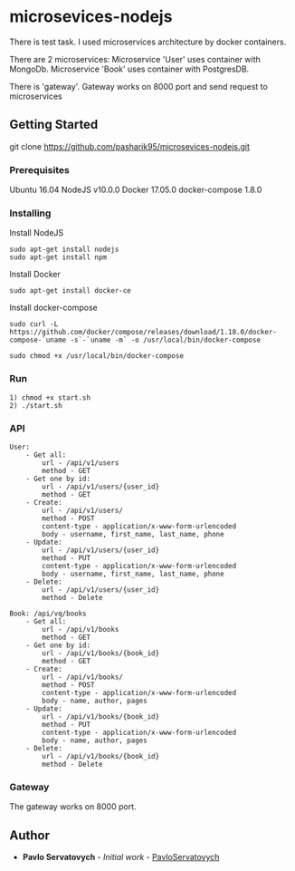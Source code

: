 # microsevices-nodejs

There is test task.
I used microservices architecture by docker containers.

There are 2 microservices:
    Microservice 'User' uses container with MongoDb.
    Microservice 'Book' uses container with PostgresDB.

There is 'gateway'. Gateway works on 8000 port and send request to microservices

## Getting Started

git clone https://github.com/pasharik95/microsevices-nodejs.git

### Prerequisites

Ubuntu 16.04
NodeJS v10.0.0
Docker 17.05.0
docker-compose 1.8.0


### Installing

Install NodeJS

```
sudo apt-get install nodejs
sudo apt-get install npm
```


Install Docker

```
sudo apt-get install docker-ce
```

Install docker-compose

```
sudo curl -L https://github.com/docker/compose/releases/download/1.18.0/docker-compose-`uname -s`-`uname -m` -o /usr/local/bin/docker-compose

sudo chmod +x /usr/local/bin/docker-compose
```

### Run

```
1) chmod +x start.sh
2) ./start.sh
```

### API
    User: 
        - Get all:
            url - /api/v1/users
            method - GET
        - Get one by id:
            url - /api/v1/users/{user_id}
            method - GET
        - Create: 
            url - /api/v1/users/
            method - POST
            content-type - application/x-www-form-urlencoded
            body - username, first_name, last_name, phone
        - Update: 
            url - /api/v1/users/{user_id}
            method - PUT
            content-type - application/x-www-form-urlencoded
            body - username, first_name, last_name, phone
        - Delete: 
            url - /api/v1/users/{user_id}
            method - Delete
        
    Book: /api/vq/books
        - Get all:
            url - /api/v1/books
            method - GET
        - Get one by id:
            url - /api/v1/books/{book_id}
            method - GET
        - Create: 
            url - /api/v1/books/
            method - POST
            content-type - application/x-www-form-urlencoded
            body - name, author, pages
        - Update: 
            url - /api/v1/books/{book_id}
            method - PUT
            content-type - application/x-www-form-urlencoded
            body - name, author, pages
        - Delete: 
            url - /api/v1/books/{book_id}
            method - Delete

### Gateway
The gateway works on 8000 port.

## Author

* **Pavlo Servatovych** - *Initial work* - [PavloServatovych](https://github.com/pasharik95)
